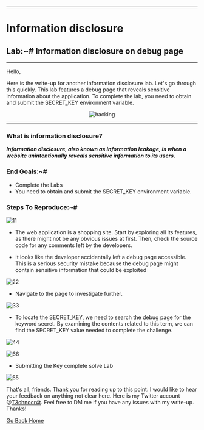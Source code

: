 ***
# Information disclosure
## Lab:~# Information disclosure on debug page

***
Hello,

Here is the write-up for another information disclosure lab. Let's go through this quickly. This lab features a debug page that reveals sensitive information about the application. To complete the lab, you need to obtain and submit the SECRET_KEY environment variable.


<p align="center">
  <img src="https://github.com/user-attachments/assets/ef47b718-93cb-45be-885d-a627791e001e" alt="hacking" />
</p>


***
### What is information disclosure?
**_Information disclosure, also known as information leakage, is when a website unintentionally reveals sensitive information to its users._**

### End Goals:~#
- Complete the Labs
- You need to obtain and submit the SECRET_KEY environment variable.

### Steps To Reproduce:~#

![11](https://github.com/user-attachments/assets/ba6cb112-d529-4c81-8d21-8804e5a9585c)

- The web application is a shopping site. Start by exploring all its features, as there might not be any obvious issues at first. Then, check the source code for any comments left by the developers.

- It looks like the developer accidentally left a debug page accessible. This is a serious security mistake because the debug page might contain sensitive information that could be exploited

![22](https://github.com/user-attachments/assets/7b3e22a2-b835-4e12-b600-019031b4f1e6)

- Navigate to the page to investigate further.

![33](https://github.com/user-attachments/assets/72d32fcd-fc94-4202-9239-4fa14cfe9e94)

- To locate the SECRET_KEY, we need to search the debug page for the keyword secret. By examining the contents related to this term, we can find the SECRET_KEY value needed to complete the challenge.

![44](https://github.com/user-attachments/assets/d9e18562-ae45-4258-8b12-8a79cae7cdf0)

![66](https://github.com/user-attachments/assets/6f225b8e-883a-44a0-9385-b53fba4b9709)


- Submitting the Key complete solve Lab

![55](https://github.com/user-attachments/assets/12cb04c6-ddd9-46a6-90cb-c0176a86e2a6)


That's all, friends. Thank you for reading up to this point. I would like to hear your feedback on anything not clear here. Here is my Twitter account @[T3chnocr4t](https://twitter.com/T3chnocr4t). Feel free to DM me if you have any issues with my write-up. Thanks!

[Go Back Home](https://t3chnocr4t.github.io/)
